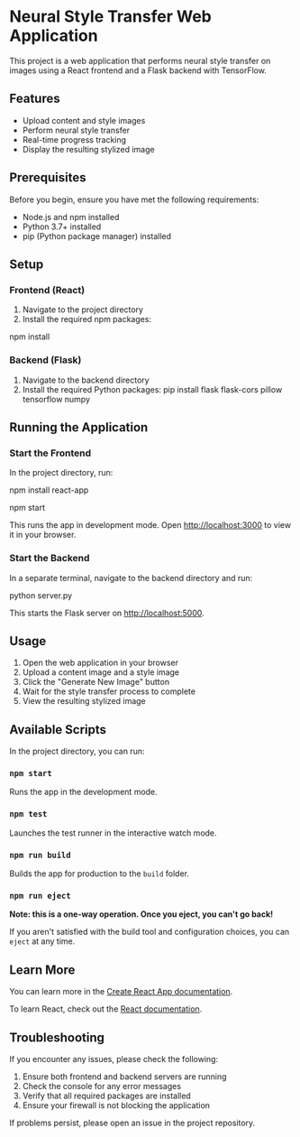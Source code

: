 # Neural Style Transfer Web Application

This project is a web application that performs neural style transfer on images using a React frontend and a Flask backend with TensorFlow.

## Features

- Upload content and style images
- Perform neural style transfer
- Real-time progress tracking
- Display the resulting stylized image

## Prerequisites

Before you begin, ensure you have met the following requirements:

- Node.js and npm installed
- Python 3.7+ installed
- pip (Python package manager) installed

## Setup

### Frontend (React)

1. Navigate to the project directory
2. Install the required npm packages:

npm install

### Backend (Flask)

1. Navigate to the backend directory
2. Install the required Python packages:
pip install flask flask-cors pillow tensorflow numpy

## Running the Application

### Start the Frontend

In the project directory, run:

npm install react-app

npm start

This runs the app in development mode. Open [http://localhost:3000](http://localhost:3000) to view it in your browser.

### Start the Backend

In a separate terminal, navigate to the backend directory and run:

python server.py

This starts the Flask server on [http://localhost:5000](http://localhost:5000).

## Usage

1. Open the web application in your browser
2. Upload a content image and a style image
3. Click the "Generate New Image" button
4. Wait for the style transfer process to complete
5. View the resulting stylized image

## Available Scripts

In the project directory, you can run:

### `npm start`

Runs the app in the development mode.

### `npm test`

Launches the test runner in the interactive watch mode.

### `npm run build`

Builds the app for production to the `build` folder.

### `npm run eject`

**Note: this is a one-way operation. Once you eject, you can't go back!**

If you aren't satisfied with the build tool and configuration choices, you can `eject` at any time.

## Learn More

You can learn more in the [Create React App documentation](https://facebook.github.io/create-react-app/docs/getting-started).

To learn React, check out the [React documentation](https://reactjs.org/).

## Troubleshooting

If you encounter any issues, please check the following:

1. Ensure both frontend and backend servers are running
2. Check the console for any error messages
3. Verify that all required packages are installed
4. Ensure your firewall is not blocking the application

If problems persist, please open an issue in the project repository.

